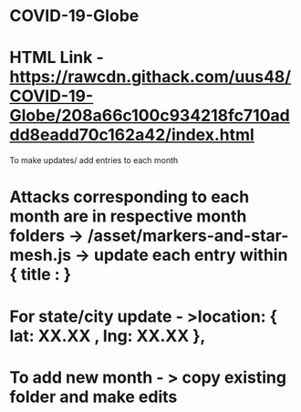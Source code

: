 # COVID-19-Globe
# HTML Link -  https://rawcdn.githack.com/uus48/COVID-19-Globe/208a66c100c934218fc710addd8eadd70c162a42/index.html

To make updates/ add entries to each month 

# Attacks corresponding to each month are in respective month folders -> /asset/markers-and-star-mesh.js -> update each entry within { title : } 

# For state/city update - >location: { lat: XX.XX , lng: XX.XX },

# To add new month - > copy existing folder and make edits
